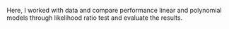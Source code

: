 Here, I worked with data and compare performance linear and polynomial models through likelihood ratio test and evaluate the results.
